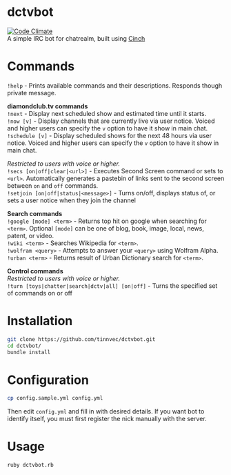 # dctvbot
[![Code Climate](https://codeclimate.com/github/tinnvec/dctvbot/badges/gpa.svg)](https://codeclimate.com/github/tinnvec/dctvbot)  
A simple IRC bot for chatrealm, built using [Cinch](https://github.com/cinchrb/cinch)  

# Commands
`!help` - Prints available commands and their descriptions. Responds though private message.  

**diamondclub.tv commands**  
`!next` - Display next scheduled show and estimated time until it starts.  
`!now [v]` - Display channels that are currently live via user notice. Voiced and higher users can specify the `v` option to have it show in main chat.  
`!schedule [v]` - Display scheduled shows for the next 48 hours via user notice. Voiced and higher users can specify the `v` option to have it show in main chat.  

_Restricted to users with voice or higher._  
`!secs [on|off|clear|<url>]` - Executes Second Screen command or sets to `<url>`. Automatically generates a pastebin of links sent to the second screen between `on` and `off` commands.  
`!setjoin [on|off|status|<message>]` - Turns on/off, displays status of, or sets a user notice when they join the channel  

**Search commands**  
`!google [mode] <term>` - Returns top hit on google when searching for `<term>`. Optional `[mode]` can be one of blog, book, image, local, news, patent, or video.  
`!wiki <term>` - Searches Wikipedia for `<term>`.  
`!wolfram <query>` - Attempts to answer your `<query>` using Wolfram Alpha.  
`!urban <term>` - Returns result of Urban Dictionary search for `<term>`.  

**Control commands**  
_Restricted to users with voice or higher._  
`!turn [toys|chatter|search|dctv|all] [on|off]` - Turns the specified set of commands on or off  

# Installation
```bash
git clone https://github.com/tinnvec/dctvbot.git
cd dctvbot/
bundle install
```

# Configuration
```bash
cp config.sample.yml config.yml
```
Then edit `config.yml` and fill in with desired details. If you want bot to identify itself, you must first register the nick manually with the server.  

# Usage
```bash
ruby dctvbot.rb
```

